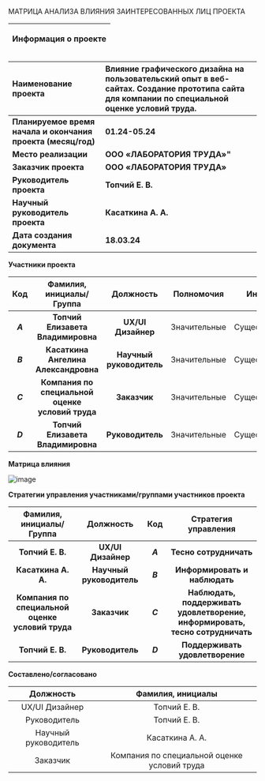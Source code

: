  МАТРИЦА АНАЛИЗА ВЛИЯНИЯ ЗАИНТЕРЕСОВАННЫХ ЛИЦ ПРОЕКТА

|<p>**Информация о проекте**</p><p></p><p></p>|
| :-: |

|**Наименование проекта**|**Влияние графического дизайна на пользовательский опыт в веб-сайтах. Создание прототипа сайта для компании по специальной оценке условий труда.**|
| :- | :- |
|**Планируемое время начала и окончания проекта (месяц/год)**|**01.24-05.24**|
|**Место реализации**|**ООО «ЛАБОРАТОРИЯ ТРУДА»"**|
|**Заказчик проекта**|**ООО «ЛАБОРАТОРИЯ ТРУДА»**|
|**Руководитель проекта**|**Топчий Е. В.**|
|**Научный руководитель проекта** |**Касаткина А. А.**|
|**Дата создания документа**|**18.03.24**|




**Участники проекта**

|**Код**|**Фамилия, инициалы/Группа** |**Должность**|**Полномочия**|**Интерес**|
| :-: | :-: | :-: | - | - |
|***A***|**Топчий Елизавета Владимировна**|**UX/UI Дизайнер**|Значительные|Существенный|
|***B***|**Касаткина Ангелина Александровна**|**Научный руководитель**|Значительные|Существенный|
|***C***|**Компания по специальной оценке условий труда**|**Заказчик**|Значительные|Существенный|
|***D***|**Топчий Елизавета Владимировна**|**Руководитель**|Значительные|Существенный|
















**Матрица влияния**

![image](https://github.com/ElizavetaTopchy/ElizavetaT/raw/{branch}/main/матрица.png) 
 



**Стратегии управления участниками/группами участников проекта**

|**Фамилия, инициалы/Группа** |**Должность**|**Код**|**Стратегия управления**|
| :-: | :-: | :-: | :-: |
|**Топчий Е. В.**|**UX/UI Дизайнер**|***A***|**Тесно сотрудничать**|
|**Касаткина А. А.** |**Научный руководитель**|***B***|**Информировать и наблюдать**|
|**Компания по специальной оценке условий труда** |**Заказчик**|***С***|**Наблюдать, поддерживать удовлетворение, информировать, тесно сотрудничать**|
|**Топчий Е. В.**|**Руководитель**|***D***|**Поддерживать удовлетворение**|

**Составлено/согласовано**

|**Должность**|**Фамилия, инициалы**|
| :-: | :-: | 
|UX/UI Дизайнер|Топчий Е. В.|
|Руководитель|Топчий Е. В.|
|Научный руководитель|Касаткина А. А.|
|Заказчик|Компания по специальной оценке условий труда|
